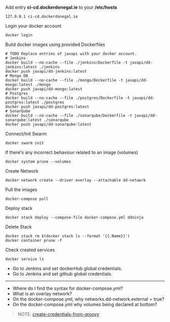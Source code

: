 Add entry **ci-cd.dockerdonegal.ie** to your **/etc/hosts**
```
127.0.0.1 ci-cd.dockerdonegal.ie
```

Login your docker account
```
docker login
```

Build docker images using provided Dockerfiles

```
# TODO Replace entries of javapi with your docker account.
# Jenkins
docker build --no-cache --file ./jenkins/Dockerfile -t javapi/dd-jenkins:latest ./jenkins
docker push javapi/dd-jenkins:latest
# Mongo DB
docker build --no-cache --file ./mongo/Dockerfile -t javapi/dd-mongo:latest ./mongo
docker push javapi/dd-mongo:latest
# Postgres
docker build --no-cache --file ./postgres/Dockerfile -t javapi/dd-postgres:latest ./postgres
docker push javapi/dd-postgres:latest
# SonarQube
docker build --no-cache --file ./sonarqube/Dockerfile -t javapi/dd-sonarqube:latest ./sonarqube
docker push javapi/dd-sonarqube:latest
```

Connect/Init Swarm
```
docker swarm init
```

If there's any incorrect behaviour related to an image (volumes)
```
docker system prune --volumes
```

Create Network
```
docker network create --driver overlay --attachable dd-network
```

Pull the images
```
docker-compose pull
```


Deploy stack
```
docker stack deploy --compose-file docker-compose.yml ddninja
```

Delete Stack
```
docker stack rm $(docker stack ls --format '{{.Name}}')
docker container prune -f
```

Check created services
```
docker service ls
```

* Go to Jenkins and set dockerHub global credentials.
* Go to Jenkins and set github global credentials.
---------------------------------------------------------


* Where do I find the syntax for docker-compose.yml?
* What is an overlay network?
* On the docker-compose.yml, why networks.dd-network.external = true?
* On the docker-compose.yml why volumes being declared at bottom?

> NOTE: 
> [create-credentials-from-groovy](https://support.cloudbees.com/hc/en-us/articles/217708168-create-credentials-from-groovy)